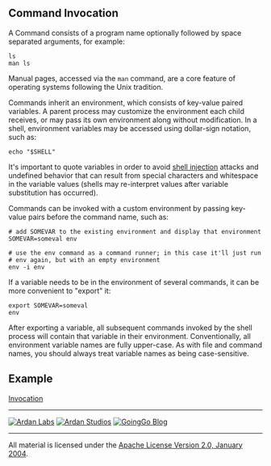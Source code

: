 ## Command Invocation

A Command consists of a program name optionally followed by space separated
arguments, for example:

    ls
    man ls

Manual pages, accessed via the `man` command, are a core feature of operating
systems following the Unix tradition.

Commands inherit an environment, which consists of key-value paired variables.
A parent process may customize the environment each child receives, or may pass
its own environment along without modification. In a shell, environment
variables may be accessed using dollar-sign notation, such as:

    echo "$SHELL"

It's important to quote variables in order to avoid [shell injection][1]
attacks and undefined behavior that can result from special characters and
whitespace in the variable values (shells may re-interpret values after
variable substitution has occurred).

Commands can be invoked with a custom environment by passing key-value pairs
before the command name, such as:

    # add SOMEVAR to the existing environment and display that environment
    SOMEVAR=someval env

    # use the env command as a command runner; in this case it'll just run
    # env again, but with an empty environment
    env -i env

If a variable needs to be in the environment of several commands, it can be
more convenient to "export" it:

    export SOMEVAR=someval
    env

After exporting a variable, all subsequent commands invoked by the shell
process will contain that variable in their environment. Conventionally, all
environment variable names are fully upper-case. As with file and command
names, you should always treat variable names as being case-sensitive.

  [1]: http://en.wikipedia.org/wiki/Code_injection#Shell_injection

## Example

[Invocation](example1/child.go)
___
[![Ardan Labs](../../00-slides/images/ggt_logo.png)](http://www.ardanlabs.com)
[![Ardan Studios](../../00-slides/images/ardan_logo.png)](http://www.ardanstudios.com)
[![GoingGo Blog](../../00-slides/images/ggb_logo.png)](http://www.goinggo.net)
___
All material is licensed under the [Apache License Version 2.0, January 2004](http://www.apache.org/licenses/LICENSE-2.0).
